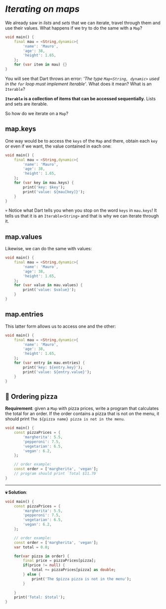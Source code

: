# _Iterating on maps_

We already saw in _lists_ and _sets_ that we can iterate, travel through them and use their values. What happens if we try to do the same with a `Map`?

```dart
void main() {
    final mau = <String,dynamic>{
        'name': 'Mauro',
        'age': 38,
        'height': 1.65,
    };
    for (var item in mau) {}
}
```

You will see that Dart throws an error: _'The type `Map<String, dynamic>` used in the `for` loop must implement Iterable'_. What does it mean? What is an `Iterable`?

__`Iterable` is a collection of items that can be accessed sequentially.__ Lists and sets are iterable.

So how do we iterate on a `Map`?

## map.keys

One way would be to access the `keys` of the `Map` and there, obtain each `key` or even if we want, the value contained in each one:

```dart
void main() {
    final mau = <String,dynamic>{
        'name': 'Mauro',
        'age': 38,
        'height': 1.65,
    };
    for (var key in mau.keys) {
        print('key: $key');
        print('value: ${mau[key]}');
    }
}
```

💀 Notice what Dart tells you when you stop on the word `keys` in `mau.keys`! It tells us that it is an `Iterable<String>` and that is why we can iterate through it.

## map.values

Likewise, we can do the same with values:

```dart
void main() {
    final mau = <String,dynamic>{
        'name': 'Mauro',
        'age': 38,
        'height': 1.65,
    };
    for (var value in mau.values) {
        print('value: $value}');
    }
}
```

## map.entries

This latter form allows us to access one and the other:

```dart
void main() {
    final mau = <String,dynamic>{
        'name': 'Mauro',
        'age': 38,
        'height': 1.65,
    };
    for (var entry in mau.entries) {
        print('key: ${entry.key}');
        print('value: ${entry.value}');
    }
}
```

## 💪 Ordering pizza

__Requirement__: given a `Map` with pizza prices, write a program that calculates the total for an order. If the order contains a pizza that is not on the menu, it should print `The ${pizza name} pizza is not in the menu`.

```dart
void main() {
    const pizzaPrices = {
        'margherita': 5.5,
        'pepperoni': 7.5,
        'vegetarian': 6.5,
        'vegan': 6.2,
    };

    // order example:
    const order = ['margherita', 'vegan'];
    // program should print `Total $11.70`
}
```

---

__💀 Solution__:

```dart
void main() {
    const pizzaPrices = {
        'margherita': 5.5,
        'pepperoni': 7.5,
        'vegetarian': 6.5,
        'vegan': 6.2,
    };

    // order example:
    const order = ['margherita', 'vegan'];
    var total = 0.0;

    for(var pizza in order) {
        final price = pizzaPrices[pizza];
        if(price != null) {
            total += pizzaPrices[pizza] as double;
        } else {
            print('The $pizza pizza is not in the menu');
        }
      
    }
    print('Total: $total');
}
```
